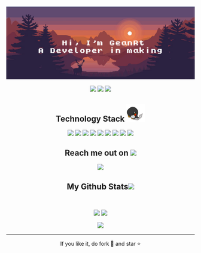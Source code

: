 
<!--  https://ritik307.github.io/portfolio/  -->
<p align="center">
 
</p align="center">
<img src="https://github.com/geanrt/geanrt/blob/main/images/newbg(2).png" />

<p align="center">
 
 <img src="https://badges.pufler.dev/visits/geanrt/geanrt"/> 
 <!-- <img src="https://badges.pufler.dev/years/geanrt"/> -->
 <img src="https://badges.pufler.dev/repos/geanrt"/>
 <img src="https://badges.pufler.dev/commits/monthly/geanrt" />

</p>

<!-- <p align="center">
  I'm a 3rd year student pursuing Master's in Computer Applications 🎓 from Guru Gobind Singh Indraprastha University 🏛. I'm a passionate learner who's always willing to learn and work across technologies and domains 💡. I love to explore new technologies and leverage them to solve real-life problems ✨. Apart from that I also love to guide and mentor newbies👨🏻‍💻. I'm deep into Web 🕸️ Development.
</p>   -->

<h2 align="center">Technology Stack <img src="https://github.com/geanrt/geanrt/blob/main/images/laptop.gif" width="50"></h2>

<p align="center">
<!--  <img src="https://img.shields.io/badge/C-00599C?style=flat-square&logo=c&logoColor=white"/> -->
<!-- <img src="https://img.shields.io/badge/-java-E34A86?style=flat-square&logo=java"/> -->
<!-- <img src="https://img.shields.io/badge/-C++-00599C?style=flat-square&logo=c"/> -->
<img src="https://img.shields.io/badge/-HTML5-E34F26?style=flat-square&logo=html5&logoColor=white"/>
<img src="https://img.shields.io/badge/-CSS3-1572B6?style=flat-square&logo=css3"/>
<!-- <img src="https://img.shields.io/badge/-Bootstrap-563D7C?style=flat-square&logo=bootstrap"/> -->
<!-- <img src="https://img.shields.io/badge/-Heroku-430098?style=flat-square&logo=heroku"/> -->
<img src="https://img.shields.io/badge/-JavaScript-black?style=flat-square&logo=javascript"/>
<img src="https://img.shields.io/badge/-Nodejs-black?style=flat-square&logo=Node.js"/>
<img src="https://img.shields.io/badge/-React-black?style=flat-square&logo=react"/>
<img src="https://img.shields.io/badge/-MongoDB-black?style=flat-square&logo=mongodb"/>
<!-- <img src="https://img.shields.io/badge/-MySQL-black?style=flat-square&logo=mysql"/> -->
<img src="https://img.shields.io/badge/-Git-black?style=flat-square&logo=git"/>
<img src="https://img.shields.io/badge/-GitHub-black?style=flat-square&logo=github"/>
 <img src="https://img.shields.io/badge/Chrome-Extensions-blue?logo=googlechrome&logoColor=red"/>
</p>

<h2 align="center">Reach me out on <img src="https://media0.giphy.com/media/jqNPzdTTxQfOgOqpO4/source.gif" width="50"></h2>

<p align="center">
<!-- <img src="https://img.shields.io/badge/-ritik-purple?style=flat-square&logo=instagram&logoColor=white&link=https://www.instagram.com/pinkdogg307/"/> -->
<!-- <a href="mailto: ritikpr307@gmail.com">
 <img src="https://img.shields.io/badge/-ritikpr307-c14438?style=flat-square&logo=Gmail&logoColor=white&link=mailto:ritikpr307@gmail.com"/>
</a> -->
<a href="https://www.linkedin.com/in/geanrt/" target="_blank" rel="noopener noreferrer">
 <img src="https://img.shields.io/badge/-geanrt-blue?style=flat-square&logo=Linkedin&logoColor=white&link=https://www.linkedin.com/in/ritik-rawal-698a18142/"/>
</a>
<!--  <-- <a href="https://twitter.com/ritikhere307"> -->
<!--  <img src="https://img.shields.io/badge/-ritikhere307-blue?style=flat-square&logo=twitter&logoColor=white&link=https://twitter.com/ritikhere307"/> -->
<!-- </a> -->
</p>


<h2 align="center">
<!--   My Contribution Graph <img src="https://media.giphy.com/media/xUA7aZeLE2e0P7Znz2/giphy.gif" width="50"> -->
</h2>
<p align="center">
<!--   <img src="https://github.com/ritik307/ritik307/raw/output/github-contribution-grid-snake.svg" alt="snake"></center> -->
</p>

<h2 align="center">
  My Github Stats<img src="https://media.giphy.com/media/VgCDAzcKvsR6OM0uWg/giphy.gif" width="50">
</h2>
 
<br>

<p align = "center">
  <img  src = "https://github-readme-stats.vercel.app/api?username=geanrt&show_icons=true&theme=radical&line_height=27">
  <img src = "https://github-readme-stats.vercel.app/api/top-langs/?username=geanrt&hide=html,css,java,shaderlab,kotlin,hlsl&theme=radical">
</p>

<p align = "center">
 <img  src="https://github-readme-streak-stats.herokuapp.com/?user=geanrt&show_icons=true&locale=en&layout=compact&theme=radical&line_height=0" />
</p> 

<p align = "center">
<!--  <img src="https://activity-graph.herokuapp.com/graph?username=geanrt&theme=redical"> -->
</p> 
<hr>
<p align="center">If you like it, do fork 🍴 and star ⭐</p>
